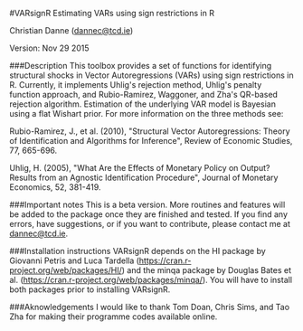 #VARsignR
Estimating VARs using sign restrictions in R

Christian Danne (dannec@tcd.ie)

Version: Nov 29 2015

###Description
This toolbox provides a set of functions for identifying structural shocks in Vector Autoregressions (VARs) using sign restrictions in R. Currently, it implements Uhlig's rejection method, Uhlig's penalty function approach, and Rubio-Ramirez, Waggoner, and Zha's QR-based rejection algorithm. Estimation of the underlying VAR model is Bayesian using a flat Wishart prior. For more information on the three methods see: 

Rubio-Ramirez, J., et al. (2010), "Structural Vector Autoregressions: Theory of Identification and Algorithms for Inference", Review of Economic Studies, 77, 665-696.

Uhlig, H. (2005), "What Are the Effects of Monetary Policy on Output? Results from an Agnostic Identification Procedure", Journal of Monetary Economics, 52, 381-419.

###Important notes
This is a beta version. More routines and features will be added to the package once they are finished and tested. If you find any errors, have suggestions, or if you want to contribute, please contact me at dannec@tcd.ie. 

###Installation instructions
VARsignR depends on the HI package by Giovanni Petris and Luca Tardella (https://cran.r-project.org/web/packages/HI/) and the minqa package by Douglas Bates et al. (https://cran.r-project.org/web/packages/minqa/). You will have to install both packages prior to installing VARsignR.


###Aknowledgements 
I would like to thank Tom Doan, Chris Sims, and Tao Zha for making their programme codes available online. 

 
 


 


 
